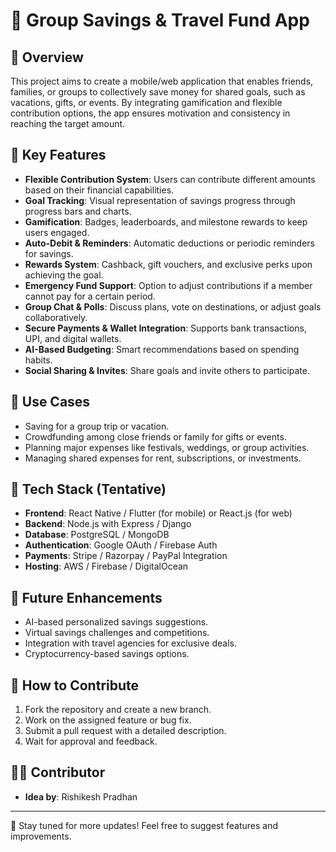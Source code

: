 # 🎯 Group Savings & Travel Fund App

## 📌 Overview
This project aims to create a mobile/web application that enables friends, families, or groups to collectively save money for shared goals, such as vacations, gifts, or events. By integrating gamification and flexible contribution options, the app ensures motivation and consistency in reaching the target amount.

## 🚀 Key Features
- **Flexible Contribution System**: Users can contribute different amounts based on their financial capabilities.
- **Goal Tracking**: Visual representation of savings progress through progress bars and charts.
- **Gamification**: Badges, leaderboards, and milestone rewards to keep users engaged.
- **Auto-Debit & Reminders**: Automatic deductions or periodic reminders for savings.
- **Rewards System**: Cashback, gift vouchers, and exclusive perks upon achieving the goal.
- **Emergency Fund Support**: Option to adjust contributions if a member cannot pay for a certain period.
- **Group Chat & Polls**: Discuss plans, vote on destinations, or adjust goals collaboratively.
- **Secure Payments & Wallet Integration**: Supports bank transactions, UPI, and digital wallets.
- **AI-Based Budgeting**: Smart recommendations based on spending habits.
- **Social Sharing & Invites**: Share goals and invite others to participate.

## 🎯 Use Cases
- Saving for a group trip or vacation.
- Crowdfunding among close friends or family for gifts or events.
- Planning major expenses like festivals, weddings, or group activities.
- Managing shared expenses for rent, subscriptions, or investments.

## 🔧 Tech Stack (Tentative)
- **Frontend**: React Native / Flutter (for mobile) or React.js (for web)
- **Backend**: Node.js with Express / Django
- **Database**: PostgreSQL / MongoDB
- **Authentication**: Google OAuth / Firebase Auth
- **Payments**: Stripe / Razorpay / PayPal Integration
- **Hosting**: AWS / Firebase / DigitalOcean

## 📌 Future Enhancements
- AI-based personalized savings suggestions.
- Virtual savings challenges and competitions.
- Integration with travel agencies for exclusive deals.
- Cryptocurrency-based savings options.

## 📜 How to Contribute
1. Fork the repository and create a new branch.
2. Work on the assigned feature or bug fix.
3. Submit a pull request with a detailed description.
4. Wait for approval and feedback.

## 👨‍💻 Contributor
- **Idea by**: Rishikesh Pradhan

---

🚀 Stay tuned for more updates! Feel free to suggest features and improvements.
